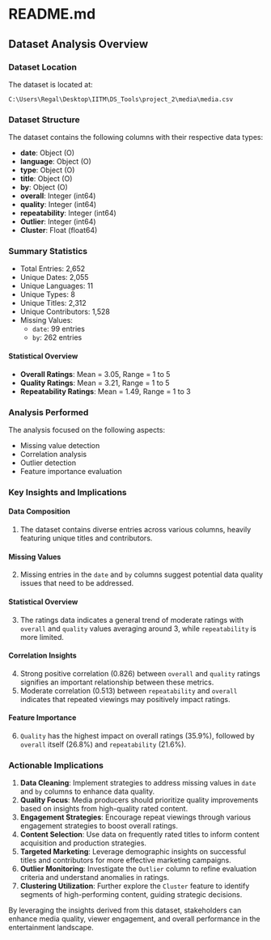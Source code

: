 # README.md

## Dataset Analysis Overview

### Dataset Location
The dataset is located at:
```
C:\Users\Regal\Desktop\IITM\DS_Tools\project_2\media\media.csv
```

### Dataset Structure
The dataset contains the following columns with their respective data types:

- **date**: Object (O)
- **language**: Object (O)
- **type**: Object (O)
- **title**: Object (O)
- **by**: Object (O)
- **overall**: Integer (int64)
- **quality**: Integer (int64)
- **repeatability**: Integer (int64)
- **Outlier**: Integer (int64)
- **Cluster**: Float (float64)

### Summary Statistics
- Total Entries: 2,652
- Unique Dates: 2,055
- Unique Languages: 11
- Unique Types: 8
- Unique Titles: 2,312
- Unique Contributors: 1,528
- Missing Values: 
  - `date`: 99 entries
  - `by`: 262 entries

#### Statistical Overview
- **Overall Ratings**: Mean = 3.05, Range = 1 to 5
- **Quality Ratings**: Mean = 3.21, Range = 1 to 5
- **Repeatability Ratings**: Mean = 1.49, Range = 1 to 3

### Analysis Performed
The analysis focused on the following aspects:
- Missing value detection
- Correlation analysis
- Outlier detection
- Feature importance evaluation

### Key Insights and Implications

#### Data Composition
1. The dataset contains diverse entries across various columns, heavily featuring unique titles and contributors.
  
#### Missing Values
2. Missing entries in the `date` and `by` columns suggest potential data quality issues that need to be addressed.

#### Statistical Overview
3. The ratings data indicates a general trend of moderate ratings with `overall` and `quality` values averaging around 3, while `repeatability` is more limited.

#### Correlation Insights
4. Strong positive correlation (0.826) between `overall` and `quality` ratings signifies an important relationship between these metrics.
5. Moderate correlation (0.513) between `repeatability` and `overall` indicates that repeated viewings may positively impact ratings.

#### Feature Importance
6. `Quality` has the highest impact on overall ratings (35.9%), followed by `overall` itself (26.8%) and `repeatability` (21.6%).

### Actionable Implications
1. **Data Cleaning**: Implement strategies to address missing values in `date` and `by` columns to enhance data quality.
2. **Quality Focus**: Media producers should prioritize quality improvements based on insights from high-quality rated content.
3. **Engagement Strategies**: Encourage repeat viewings through various engagement strategies to boost overall ratings.
4. **Content Selection**: Use data on frequently rated titles to inform content acquisition and production strategies.
5. **Targeted Marketing**: Leverage demographic insights on successful titles and contributors for more effective marketing campaigns.
6. **Outlier Monitoring**: Investigate the `Outlier` column to refine evaluation criteria and understand anomalies in ratings.
7. **Clustering Utilization**: Further explore the `Cluster` feature to identify segments of high-performing content, guiding strategic decisions.

By leveraging the insights derived from this dataset, stakeholders can enhance media quality, viewer engagement, and overall performance in the entertainment landscape.